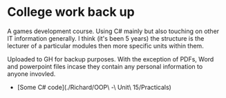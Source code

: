 # College work back up

A games development course. Using C# mainly but also touching on other IT information generally. I think (it's been 5 years) the structure is the lecturer of a particular modules then more specific units within them.

Uploaded to GH for backup purposes. With the exception of PDFs, Word and powerpoint files incase they contain any personal information to anyone invovled.

- [Some C# code](./Richard/OOP\ -\ Unit\ 15/Practicals)